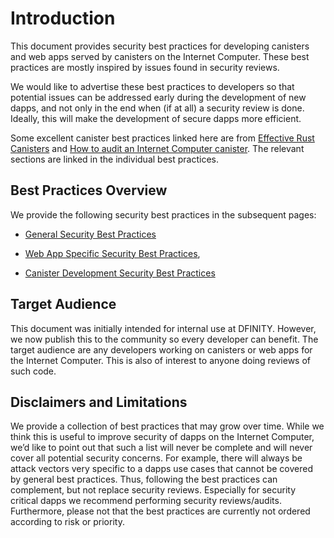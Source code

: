 # Introduction

This document provides security best practices for developing canisters and web apps served by canisters on the Internet Computer. These best practices are mostly inspired by issues found in security reviews.

We would like to advertise these best practices to developers so that potential issues can be addressed early during the development of new dapps, and not only in the end when (if at all) a security review is done. Ideally, this will make the development of secure dapps more efficient.

Some excellent canister best practices linked here are from [Effective Rust Canisters](https://mmapped.blog/posts/01-effective-rust-canisters.html) and [How to audit an Internet Computer canister](https://www.joachim-breitner.de/blog/788-How_to_audit_an_Internet_Computer_canister). The relevant sections are linked in the individual best practices.

## Best Practices Overview

We provide the following security best practices in the subsequent pages:

-   [General Security Best Practices](./general-security-best-practices.md)

-   [Web App Specific Security Best Practices](./web-app-development-security-best-practices.md),

-   [Canister Development Security Best Practices](./rust-canister-development-security-best-practices.md)

## Target Audience

This document was initially intended for internal use at DFINITY. However, we now publish this to the community so every developer can benefit. The target audience are any developers working on canisters or web apps for the Internet Computer. This is also of interest to anyone doing reviews of such code.

## Disclaimers and Limitations

We provide a collection of best practices that may grow over time. While we think this is useful to improve security of dapps on the Internet Computer, we’d like to point out that such a list will never be complete and will never cover all potential security concerns. For example, there will always be attack vectors very specific to a dapps use cases that cannot be covered by general best practices. Thus, following the best practices can complement, but not replace security reviews. Especially for security critical dapps we recommend performing security reviews/audits. Furthermore, please not that the best practices are currently not ordered according to risk or priority.
